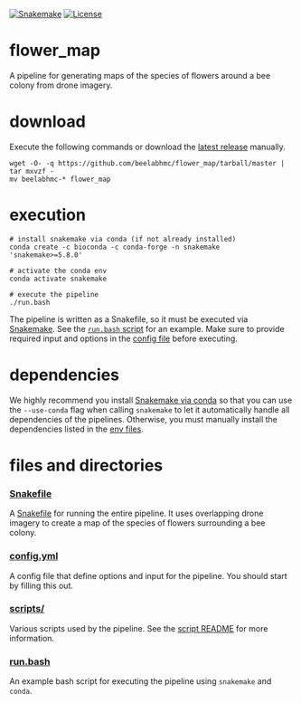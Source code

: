 [![Snakemake](https://img.shields.io/badge/snakemake-≥5.8.0-brightgreen.svg?style=flat-square)](https://snakemake.bitbucket.io)
[![License](https://img.shields.io/apm/l/vim-mode.svg)](LICENSE)

# flower_map
A pipeline for generating maps of the species of flowers around a bee colony from drone imagery.


# download
Execute the following commands or download the [latest release](https://github.com/beelabhmc/flower_map/releases/latest) manually.
```
wget -O- -q https://github.com/beelabhmc/flower_map/tarball/master | tar mxvzf -
mv beelabhmc-* flower_map
```

# execution
```
# install snakemake via conda (if not already installed)
conda create -c bioconda -c conda-forge -n snakemake 'snakemake>=5.8.0'

# activate the conda env
conda activate snakemake

# execute the pipeline
./run.bash
```

The pipeline is written as a Snakefile, so it must be executed via [Snakemake](https://snakemake.readthedocs.io/en/stable/). See the [`run.bash` script](run.bash) for an example. Make sure to provide required input and options in the [config file](config.yml) before executing.

# dependencies
We highly recommend you install [Snakemake via conda](https://snakemake.readthedocs.io/en/stable/getting_started/installation.html#installation-via-conda) so that you can use the `--use-conda` flag when calling `snakemake` to let it automatically handle all dependencies of the pipelines. Otherwise, you must manually install the dependencies listed in the [env files](envs).

# files and directories

### [Snakefile](Snakefile)
A [Snakefile](https://snakemake.readthedocs.io/en/stable/) for running the entire pipeline. It uses overlapping drone imagery to create a map of the species of flowers surrounding a bee colony.

### [config.yml](config.yml)
A config file that define options and input for the pipeline. You should start by filling this out.

### [scripts/](scripts)
Various scripts used by the pipeline. See the [script README](scripts/README.md) for more information.

### [run.bash](run.bash)
An example bash script for executing the pipeline using `snakemake` and `conda`.
